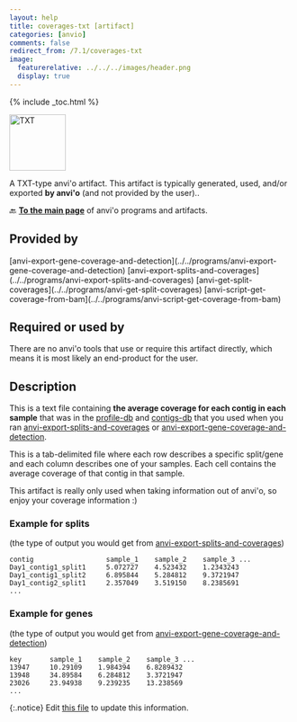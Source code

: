 ```yaml
---
layout: help
title: coverages-txt [artifact]
categories: [anvio]
comments: false
redirect_from: /7.1/coverages-txt
image:
  featurerelative: ../../../images/header.png
  display: true
---
```



{% include _toc.html %}


<img src="../../images/icons/TXT.png" alt="TXT" style="width:100px; border:none" />

A TXT-type anvi'o artifact. This artifact is typically generated, used, and/or exported **by anvi'o** (and not provided by the user)..

🔙 **[To the main page](../../)** of anvi'o programs and artifacts.

## Provided by


<p style="text-align: left" markdown="1"><span class="artifact-p">[anvi-export-gene-coverage-and-detection](../../programs/anvi-export-gene-coverage-and-detection)</span> <span class="artifact-p">[anvi-export-splits-and-coverages](../../programs/anvi-export-splits-and-coverages)</span> <span class="artifact-p">[anvi-get-split-coverages](../../programs/anvi-get-split-coverages)</span> <span class="artifact-p">[anvi-script-get-coverage-from-bam](../../programs/anvi-script-get-coverage-from-bam)</span></p>


## Required or used by


There are no anvi'o tools that use or require this artifact directly, which means it is most likely an end-product for the user.


## Description

This is a text file containing **the average coverage for each contig in each sample** that was in the <span class="artifact-n">[profile-db](/help/7.1/artifacts/profile-db)</span> and <span class="artifact-n">[contigs-db](/help/7.1/artifacts/contigs-db)</span> that you used when you ran <span class="artifact-n">[anvi-export-splits-and-coverages](/help/7.1/programs/anvi-export-splits-and-coverages)</span> or <span class="artifact-n">[anvi-export-gene-coverage-and-detection](/help/7.1/programs/anvi-export-gene-coverage-and-detection)</span>. 

This is a tab-delimited file where each row describes a specific split/gene and each column describes one of your samples. Each cell contains the average coverage of that contig in that sample. 

This artifact is really only used when taking information out of anvi'o, so enjoy your coverage information :) 

### Example for splits

(the type of output you would get from <span class="artifact-n">[anvi-export-splits-and-coverages](/help/7.1/programs/anvi-export-splits-and-coverages)</span>)

    contig                  sample_1    sample_2    sample_3 ...
    Day1_contig1_split1     5.072727    4.523432    1.2343243         
    Day1_contig1_split2     6.895844    5.284812    9.3721947
    Day1_contig2_split1     2.357049    3.519150    8.2385691
    ...


### Example for genes

(the type of output you would get from <span class="artifact-n">[anvi-export-gene-coverage-and-detection](/help/7.1/programs/anvi-export-gene-coverage-and-detection)</span>)

    key       sample_1    sample_2    sample_3 ...
    13947     10.29109    1.984394    6.8289432         
    13948     34.89584    6.284812    3.3721947
    23026     23.94938    9.239235    13.238569
    ...






{:.notice}
Edit [this file](https://github.com/merenlab/anvio/tree/master/anvio/docs/artifacts/coverages-txt.md) to update this information.

